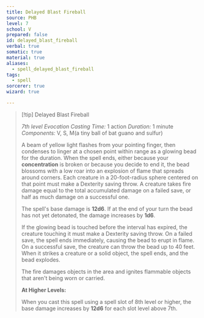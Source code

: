 ```yaml
---
title: Delayed Blast Fireball
source: PHB
level: 7
school: V
prepared: false
id: delayed_blast_fireball
verbal: true
somatic: true
material: true
aliases:
  - spell_delayed_blast_fireball
tags:
  - spell
sorcerer: true
wizard: true

---
```

>[!tip] Delayed Blast Fireball
>
> *7th level Evocation*
> *Casting Time:* 1 action
> *Duration:* 1 minute
> *Components:* V, S, M(a tiny ball of bat guano and sulfur)
>
>A beam of yellow light flashes from your pointing finger, then condenses to linger at a chosen point within range as a glowing bead for the duration. When the spell ends, either because your **concentration** is broken or because you decide to end it, the bead blossoms with a low roar into an explosion of flame that spreads around corners. Each creature in a 20-foot-radius sphere centered on that point must make a Dexterity saving throw. A creature takes fire damage equal to the total accumulated damage on a failed save, or half as much damage on a successful one.
>
>The spell's base damage is **12d6**. If at the end of your turn the bead has not yet detonated, the damage increases by **1d6**.
>
>If the glowing bead is touched before the interval has expired, the creature touching it must make a Dexterity saving throw. On a failed save, the spell ends immediately, causing the bead to erupt in flame. On a successful save, the creature can throw the bead up to 40 feet. When it strikes a creature or a solid object, the spell ends, and the bead explodes.
>
>The fire damages objects in the area and ignites flammable objects that aren't being worn or carried.
>
>**At Higher Levels:**
>
>When you cast this spell using a spell slot of 8th level or higher, the base damage increases by **12d6** for each slot level above 7th.
>


